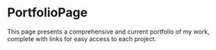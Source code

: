 # PortfolioPage
This page presents a comprehensive and current portfolio of my work, complete with links for easy access to each project.
